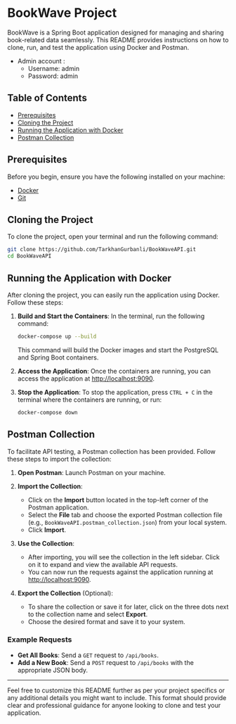 
# BookWave Project

BookWave is a Spring Boot application designed for managing and sharing book-related data seamlessly. This README provides instructions on how to clone, run, and test the application using Docker and Postman.
 - Admin account : 
      - Username: admin
      - Password: admin

## Table of Contents
- [Prerequisites](#prerequisites)
- [Cloning the Project](#cloning-the-project)
- [Running the Application with Docker](#running-the-application-with-docker)
- [Postman Collection](#postman-collection)

## Prerequisites

Before you begin, ensure you have the following installed on your machine:

- [Docker](https://www.docker.com/get-started)
- [Git](https://git-scm.com/downloads)

## Cloning the Project

To clone the project, open your terminal and run the following command:

```bash
git clone https://github.com/TarkhanGurbanli/BookWaveAPI.git
cd BookWaveAPI
```

## Running the Application with Docker

After cloning the project, you can easily run the application using Docker. Follow these steps:

1. **Build and Start the Containers**: In the terminal, run the following command:

   ```bash
   docker-compose up --build
   ```

   This command will build the Docker images and start the PostgreSQL and Spring Boot containers.

2. **Access the Application**: Once the containers are running, you can access the application at [http://localhost:9090](http://localhost:9090).

3. **Stop the Application**: To stop the application, press `CTRL + C` in the terminal where the containers are running, or run:

   ```bash
   docker-compose down
   ```

## Postman Collection

To facilitate API testing, a Postman collection has been provided. Follow these steps to import the collection:

1. **Open Postman**: Launch Postman on your machine.

2. **Import the Collection**: 
   - Click on the **Import** button located in the top-left corner of the Postman application.
   - Select the **File** tab and choose the exported Postman collection file (e.g., `BookWaveAPI.postman_collection.json`) from your local system.
   - Click **Import**.

3. **Use the Collection**: 
   - After importing, you will see the collection in the left sidebar. Click on it to expand and view the available API requests.
   - You can now run the requests against the application running at [http://localhost:9090](http://localhost:9090).

4. **Export the Collection** (Optional): 
   - To share the collection or save it for later, click on the three dots next to the collection name and select **Export**.
   - Choose the desired format and save it to your system.

### Example Requests

- **Get All Books**: Send a `GET` request to `/api/books`.
- **Add a New Book**: Send a `POST` request to `/api/books` with the appropriate JSON body.

---

Feel free to customize this README further as per your project specifics or any additional details you might want to include. This format should provide clear and professional guidance for anyone looking to clone and test your application.
